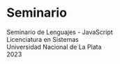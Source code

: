 # Seminario
Seminario de Lenguajes - JavaScript  
Licenciatura en Sistemas  
Universidad Nacional de La Plata  
2023
